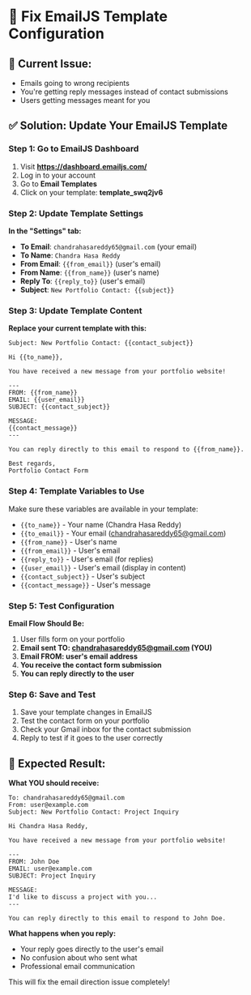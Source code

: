 # 🔧 Fix EmailJS Template Configuration

## 🚨 Current Issue:
- Emails going to wrong recipients
- You're getting reply messages instead of contact submissions
- Users getting messages meant for you

## ✅ Solution: Update Your EmailJS Template

### Step 1: Go to EmailJS Dashboard
1. Visit **https://dashboard.emailjs.com/**
2. Log in to your account
3. Go to **Email Templates**
4. Click on your template: **template_swq2jv6**

### Step 2: Update Template Settings

**In the "Settings" tab:**
- **To Email**: `chandrahasareddy65@gmail.com` (your email)
- **To Name**: `Chandra Hasa Reddy`
- **From Email**: `{{from_email}}` (user's email)
- **From Name**: `{{from_name}}` (user's name)
- **Reply To**: `{{reply_to}}` (user's email)
- **Subject**: `New Portfolio Contact: {{subject}}`

### Step 3: Update Template Content

**Replace your current template with this:**

```
Subject: New Portfolio Contact: {{contact_subject}}

Hi {{to_name}},

You have received a new message from your portfolio website!

---
FROM: {{from_name}}
EMAIL: {{user_email}}
SUBJECT: {{contact_subject}}

MESSAGE:
{{contact_message}}
---

You can reply directly to this email to respond to {{from_name}}.

Best regards,
Portfolio Contact Form
```

### Step 4: Template Variables to Use

Make sure these variables are available in your template:
- `{{to_name}}` - Your name (Chandra Hasa Reddy)
- `{{to_email}}` - Your email (chandrahasareddy65@gmail.com)
- `{{from_name}}` - User's name
- `{{from_email}}` - User's email
- `{{reply_to}}` - User's email (for replies)
- `{{user_email}}` - User's email (display in content)
- `{{contact_subject}}` - User's subject
- `{{contact_message}}` - User's message

### Step 5: Test Configuration

**Email Flow Should Be:**
1. User fills form on your portfolio
2. **Email sent TO: chandrahasareddy65@gmail.com (YOU)**
3. **Email FROM: user's email address**
4. **You receive the contact form submission**
5. **You can reply directly to the user**

### Step 6: Save and Test

1. Save your template changes in EmailJS
2. Test the contact form on your portfolio
3. Check your Gmail inbox for the contact submission
4. Reply to test if it goes to the user correctly

## 🎯 Expected Result:

**What YOU should receive:**
```
To: chandrahasareddy65@gmail.com
From: user@example.com
Subject: New Portfolio Contact: Project Inquiry

Hi Chandra Hasa Reddy,

You have received a new message from your portfolio website!

---
FROM: John Doe
EMAIL: user@example.com  
SUBJECT: Project Inquiry

MESSAGE:
I'd like to discuss a project with you...
---

You can reply directly to this email to respond to John Doe.
```

**What happens when you reply:**
- Your reply goes directly to the user's email
- No confusion about who sent what
- Professional email communication

This will fix the email direction issue completely!
